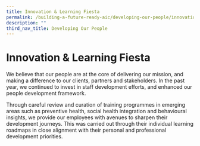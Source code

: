 ```yaml
---
title: Innovation & Learning Fiesta
permalink: /building-a-future-ready-aic/developing-our-people/innovation-learning-fiesta/
description: ""
third_nav_title: Developing Our People
---
```

# Innovation & Learning Fiesta
We believe that our people are at the core of delivering our mission, and making a difference to our clients, partners and stakeholders. In the past year, we continued to invest in staff development efforts, and enhanced our people development framework.  
  
Through careful review and curation of training programmes in emerging areas such as preventive health, social health integration and behavioural insights, we provide our employees with avenues to sharpen their development journeys. This was carried out through their individual learning roadmaps in close alignment with their personal and professional development priorities.